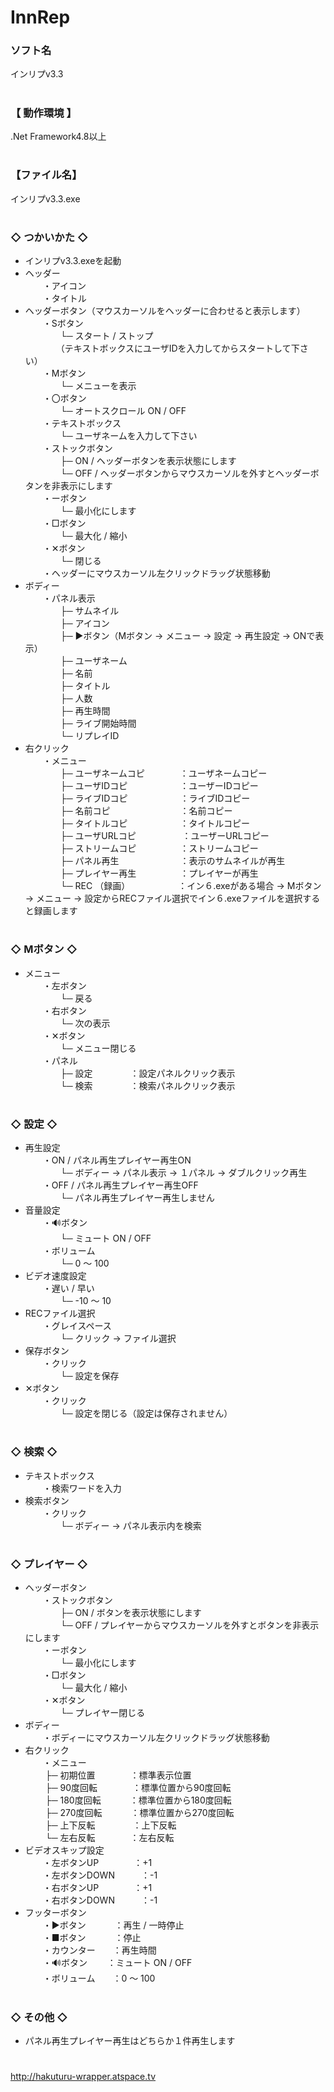 # InnRep

### ソフト名
インリプv3.3

# 
### 【 動作環境 】
.Net Framework4.8以上

# 
### 【ファイル名】
インリプv3.3.exe

# 
### ◇ つかいかた ◇
- インリプv3.3.exeを起動
- ヘッダー  
　　・アイコン  
　　・タイトル  
- ヘッダーボタン（マウスカーソルをヘッダーに合わせると表示します）  
　　・Sボタン  
　　　　└─ スタート / ストップ  
　　　　（テキストボックスにユーザIDを入力してからスタートして下さい）  
　　・Mボタン  
　　　　└─ メニューを表示  
　　・〇ボタン  
　　　　└─ オートスクロール ON / OFF  
　　・テキストボックス  
　　　　└─ ユーザネームを入力して下さい  
　　・ストックボタン  
　　　　├─ ON / ヘッダーボタンを表示状態にします  
　　　　└─ OFF / ヘッダーボタンからマウスカーソルを外すとヘッダーボタンを非表示にします  
　　・ーボタン  
　　　　└─ 最小化にします  
　　・□ボタン  
　　　　└─ 最大化 / 縮小  
　　・✕ボタン  
　　　　└─ 閉じる  
　　・ヘッダーにマウスカーソル左クリックドラッグ状態移動  
- ボディー  
　　・パネル表示  
　　　　├─ サムネイル  
　　　　├─ アイコン  
　　　　├─ ▶ボタン（Mボタン -> メニュー -> 設定 -> 再生設定 -> ONで表示）  
　　　　├─ ユーザネーム  
　　　　├─ 名前  
　　　　├─ タイトル  
　　　　├─ 人数  
　　　　├─ 再生時間  
　　　　├─ ライブ開始時間  
　　　　└─ リプレイID  
- 右クリック  
　　・メニュー  
　　　　├─ ユーザネームコピ　　　　：ユーザネームコピー  
　　　　├─ ユーザIDコピ　　　　　　：ユーザーIDコピー  
　　　　├─ ライブIDコピ　　　　　　：ライブIDコピー  
　　　　├─ 名前コピ　　　　　　　　：名前コピー  
　　　　├─ タイトルコピ　　　　　　：タイトルコピー  
　　　　├─ ユーザURLコピ　　 　　　：ユーザーURLコピー  
　　　　├─ ストリームコピ　　　　　：ストリームコピー  
　　　　├─ パネル再生　　　　　　　：表示のサムネイルが再生  
　　　　├─ プレイヤー再生　　　　　：プレイヤーが再生  
　　　　└─ REC （録画）　　　　　　：イン６.exeがある場合 -> Mボタン -> メニュー -> 設定からRECファイル選択でイン６.exeファイルを選択すると録画します  

# 
### ◇ Mボタン ◇
- メニュー  
　　・左ボタン  
　　　　└─ 戻る  
　　・右ボタン  
　　　　└─ 次の表示  
　　・✕ボタン  
　　　　└─ メニュー閉じる  
　　・パネル  
　　　　├─ 設定　　　　 ：設定パネルクリック表示  
　　　　└─ 検索　　　　 ：検索パネルクリック表示  

# 
### ◇ 設定 ◇
- 再生設定  
　　・ON / パネル再生プレイヤー再生ON  
　　　　└─ ボディー -> パネル表示 -> １パネル -> ダブルクリック再生  
　　・OFF / パネル再生プレイヤー再生OFF  
　　　　└─ パネル再生プレイヤー再生しません  
- 音量設定  
　　・🔊ボタン  
　　　　└─ ミュート ON / OFF  
　　・ボリューム  
　　　　└─ 0 ～ 100  
- ビデオ速度設定  
　　・遅い / 早い  
　　　　└─ -10 ～ 10  
- RECファイル選択  
　　・グレイスペース  
　　　　└─ クリック -> ファイル選択  
- 保存ボタン  
　　・クリック  
　　　　└─ 設定を保存  
- ✕ボタン  
　　・クリック  
　　　　└─ 設定を閉じる（設定は保存されません）  

# 
### ◇ 検索 ◇
- テキストボックス  
　　・検索ワードを入力  
- 検索ボタン  
　　・クリック  
　　　　└─ ボディー -> パネル表示内を検索  

# 
### ◇ プレイヤー ◇
- ヘッダーボタン  
　　・ストックボタン  
　　　　├─ ON / ボタンを表示状態にします  
　　　　└─ OFF / プレイヤーからマウスカーソルを外すとボタンを非表示にします  
　　・ーボタン  
　　　　└─ 最小化にします  
　　・□ボタン  
　　　　└─ 最大化 / 縮小  
　　・✕ボタン  
　　　　└─ プレイヤー閉じる  
- ボディー  
　　・ボディーにマウスカーソル左クリックドラッグ状態移動  
- 右クリック  
　　・メニュー  
　　   ├─ 初期位置　　　　：標準表示位置  
　　   ├─ 90度回転　　　　：標準位置から90度回転  
　　   ├─ 180度回転　　　 ：標準位置から180度回転  
　　   ├─ 270度回転　　 　：標準位置から270度回転  
　　   ├─ 上下反転　　 　　：上下反転  
　　   └─ 左右反転　　　　：左右反転  
- ビデオスキップ設定  
　　・左ボタンUP　　　　：+1  
　　・左ボタンDOWN　　　：-1  
　　・右ボタンUP　　　　：+1  
　　・右ボタンDOWN　　　：-1  
- フッターボタン  
　　・▶ボタン　　　 ：再生 / 一時停止  
　　・■ボタン　　　 ：停止  
　　・カウンター　　：再生時間  
　　・🔊ボタン　　 ：ミュート ON / OFF  
　　・ボリューム　　：0 ～ 100  

# 
### ◇ その他 ◇
- パネル再生プレイヤー再生はどちらか１件再生します  

# 
http://hakuturu-wrapper.atspace.tv
